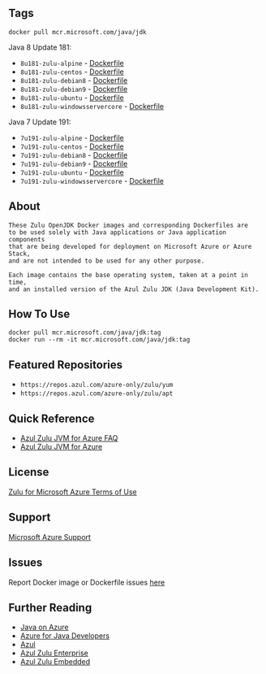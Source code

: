 ## Tags
	docker pull mcr.microsoft.com/java/jdk

Java 8 Update 181:
+ `8u181-zulu-alpine` - [Dockerfile][zulu8-jdk-alpine]
+ `8u181-zulu-centos` - [Dockerfile][zulu8-jdk-centos]
+ `8u181-zulu-debian8` - [Dockerfile][zulu8-jdk-debian8]
+ `8u181-zulu-debian9` - [Dockerfile][zulu8-jdk-debian9]
+ `8u181-zulu-ubuntu` - [Dockerfile][zulu8-jdk-ubuntu]
+ `8u181-zulu-windowsservercore` - [Dockerfile][zulu8-jdk-windowsservercore]

Java 7 Update 191:
+ `7u191-zulu-alpine` - [Dockerfile][zulu7-jdk-alpine]
+ `7u191-zulu-centos` - [Dockerfile][zulu7-jdk-centos]
+ `7u191-zulu-debian8` - [Dockerfile][zulu7-jdk-debian8]
+ `7u191-zulu-debian9` - [Dockerfile][zulu7-jdk-debian9]
+ `7u191-zulu-ubuntu` - [Dockerfile][zulu7-jdk-ubuntu]
+ `7u191-zulu-windowsservercore` - [Dockerfile][zulu7-jdk-windowsservercore]

[zulu8-jdk-alpine]:https://github.com/Microsoft/java/tree/master/docker/alpine/Dockerfile.zulu-8u181-jdk
[zulu8-jdk-centos]:https://github.com/Microsoft/java/tree/master/docker/centos/Dockerfile.zulu-8u181-jdk
[zulu8-jdk-debian8]:https://github.com/Microsoft/java/tree/master/docker/debian8/Dockerfile.zulu-8u181-jdk
[zulu8-jdk-debian9]:https://github.com/Microsoft/java/tree/master/docker/debian9/Dockerfile.zulu-8u181-jdk
[zulu8-jdk-ubuntu]:https://github.com/Microsoft/java/tree/master/docker/ubuntu/Dockerfile.zulu-8u181-jdk
[zulu8-jdk-windowsservercore]:https://github.com/Microsoft/java/tree/master/docker/windowsservercore/Dockerfile.zulu-8u181-jdk

[zulu7-jdk-alpine]:https://github.com/Microsoft/java/tree/master/docker/alpine/Dockerfile.zulu-7u191-jdk
[zulu7-jdk-centos]:https://github.com/Microsoft/java/tree/master/docker/centos/Dockerfile.zulu-7u191-jdk
[zulu7-jdk-debian8]:https://github.com/Microsoft/java/tree/master/docker/debian8/Dockerfile.zulu-7u191-jdk
[zulu7-jdk-debian9]:https://github.com/Microsoft/java/tree/master/docker/debian9/Dockerfile.zulu-7u191-jdk
[zulu7-jdk-ubuntu]:https://github.com/Microsoft/java/tree/master/docker/ubuntu/Dockerfile.zulu-7u191-jdk
[zulu7-jdk-windowsservercore]:https://github.com/Microsoft/java/tree/master/docker/windowsservercore/Dockerfile.zulu-7u191-jdk

## About
	These Zulu OpenJDK Docker images and corresponding Dockerfiles are
	to be used solely with Java applications or Java application components
	that are being developed for deployment on Microsoft Azure or Azure Stack,
	and are not intended to be used for any other purpose.

	Each image contains the base operating system, taken at a point in time,
	and an installed version of the Azul Zulu JDK (Java Development Kit).

## How To Use
	docker pull mcr.microsoft.com/java/jdk:tag
	docker run --rm -it mcr.microsoft.com/java/jdk:tag

## Featured Repositories
* `https://repos.azul.com/azure-only/zulu/yum`
* `https://repos.azul.com/azure-only/zulu/apt`

## Quick Reference
* [Azul Zulu JVM for Azure FAQ](https://assets.azul.com/files/Zulu-for-Azure-FAQ.pdf)
* [Azul Zulu JVM for Azure](https://www.azul.com/downloads/azure-only/zulu/)

## License
[Zulu for Microsoft Azure Terms of Use](https://www.azul.com/downloads/azure-only/zulu/terms-of-use)

## Support
[Microsoft Azure Support](https://support.microsoft.com/en-us/help/4026305/sql-contact-microsoft-azure-support)

## Issues
Report Docker image or Dockerfile issues [here](https://github.com/Microsoft/java/issues)

## Further Reading
* [Java on Azure](https://azure.microsoft.com/en-us/develop/java/)
* [Azure for Java Developers](https://docs.microsoft.com/en-us/java/azure/?view=azure-java-stable)
* [Azul](https://www.azul.com/)
* [Azul Zulu Enterprise](https://www.azul.com/products/zulu-enterprise/)
* [Azul Zulu Embedded](https://www.azul.com/products/zulu-embedded/)

